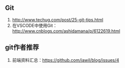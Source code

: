 ## Git
1. http://www.techug.com/post/25-git-tips.html
2. 在VSCODE中使用Git：http://www.cnblogs.com/ashidamana/p/6122619.html

## git作者推荐
1. 前端资料汇总：https://github.com/jawil/blog/issues/4